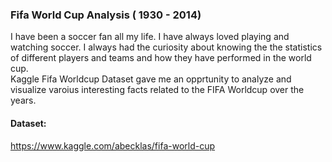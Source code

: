 ### Fifa World Cup Analysis ( 1930 - 2014)
I have been a soccer fan all my life. I have always loved playing and watching soccer. I always had the curiosity about knowing the the statistics of different players and teams and how they have performed in the world cup.<br/>
Kaggle Fifa Worldcup Dataset gave me an opprtunity to analyze and visualize varoius interesting facts related to the FIFA Worldcup over the years.

#### Dataset:
https://www.kaggle.com/abecklas/fifa-world-cup
